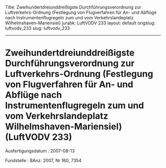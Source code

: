 Title: Zweihundertdreiunddreißigste Durchführungsverordnung zur Luftverkehrs-Ordnung
  (Festlegung von Flugverfahren für An- und Abflüge nach Instrumentenflugregeln zum
  und vom Verkehrslandeplatz Wilhelmshaven-Mariensiel)
jurabk: LuftVODV 233
layout: default
origslug: luftvodv_233
slug: luftvodv_233

---

# Zweihundertdreiunddreißigste Durchführungsverordnung zur Luftverkehrs-Ordnung (Festlegung von Flugverfahren für An- und Abflüge nach Instrumentenflugregeln zum und vom Verkehrslandeplatz Wilhelmshaven-Mariensiel) (LuftVODV 233)

Ausfertigungsdatum
:   2007-08-13

Fundstelle
:   BAnz: 2007, Nr 160, 7354

